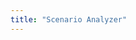 ```yaml
---
title: "Scenario Analyzer"
---
```


<Intro>
</Intro>

<YouTubeIframe src="https://www.youtube.com/embed/NW8VmFCn68w" title="YouTube video player" />